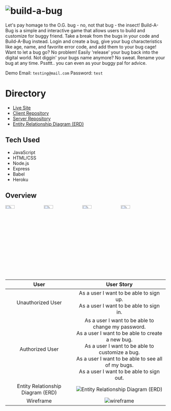 # ![build-a-bug](https://user-images.githubusercontent.com/74627896/142646643-2906cabf-bbca-4b99-a748-a7cddcf2c62d.png)

Let's pay homage to the O.G. bug - no, not that bug - the insect!
Build-A-Bug is a simple and interactive game that allows users to build and customize for buggy friend. Take a break from the bugs in your code and Build-A-Bug instead. Login and create a bug, give your bug characteristics like age, name, and favorite error code, and add them to your bug cage! Want to let a bug go? No problem! Easily 'release' your bug back into the digital world. Not diggin' your bugs name anymore? No sweat. Rename your bug at any time. Pssttt.. you can even as your buggy pal for advice.

Demo Email: `testing@mail.com` Password: `test`


# Directory

- [Live Site](https://lauraalyson.github.io/build-a-bug-client/)
- [Client Repository](https://github.com/lauraalyson/build-a-bug-client)
- [Server Repository](https://github.com/lauraalyson/build-a-bug-server)
- [Entity Relationship Diagram (ERD)](https://i.imgur.com/Vk6MSmb.png)
 
## Tech Used
- JavaScript
- HTML/CSS
- Node.js
- Express
- Babel
- Heroku

## Overview

<div style='display: flex; height: 200px;'>
  <img src='https://user-images.githubusercontent.com/74627896/142648767-5e847047-c3f2-46da-a069-328ef22fb2e8.gif' height='auto' width='24%'>
  <img src='https://user-images.githubusercontent.com/74627896/142648974-2c9a8db8-a3b4-4b06-91ac-766549cd97b4.gif' height='auto' width='24%'>
  <img src='https://user-images.githubusercontent.com/74627896/142648790-c8442abb-debc-4204-9884-d5777d459666.gif' height='auto' width='24%'>
  <img src='https://user-images.githubusercontent.com/74627896/142648804-a3ec18d7-76cc-438b-bc69-bd01cdff18f4.gif' height='auto' width='24%'>
</div>

<br />

User                         |      User Story
:---------------------------:|:-----------------------:
Unauthorized User            |   As a user I want to be able to sign up.<br/>As a user I want to be able to sign in.
Authorized User              |     As a user I want to be able to change my password.<br/>As a user I want to be able to create a new bug.<br/>As a user I want to be able to customize a bug.<br/>As a user I want to be able to see all of my bugs.<br/>As a user I want to be able to sign out.
Entity Relationship Diagram (ERD)  |  ![Entity Relationship Diagram (ERD)](https://i.imgur.com/Vk6MSmb.png)
Wireframe  |  ![wireframe](https://i.imgur.com/7ocz1Ot.png)



